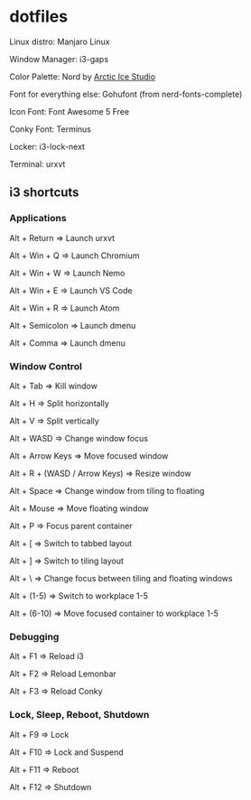 # dotfiles

Linux distro: Manjaro Linux

Window Manager: i3-gaps 

Color Palette: Nord by [Arctic Ice Studio](https://www.github.com/arcticicestudio/nord)

Font for everything else: Gohufont (from nerd-fonts-complete)

Icon Font: Font Awesome 5 Free

Conky Font: Terminus

Locker: i3-lock-next

Terminal: urxvt

## i3 shortcuts
### Applications
Alt + Return => Launch urxvt

Alt + Win + Q => Launch Chromium

Alt + Win + W => Launch Nemo 

Alt + Win + E => Launch VS Code 

Alt + Win + R => Launch Atom

Alt + Semicolon => Launch dmenu 

Alt + Comma => Launch dmenu

### Window Control
Alt + Tab => Kill window

Alt + H => Split horizontally

Alt + V => Split vertically

Alt + WASD => Change window focus

Alt + Arrow Keys => Move focused window

Alt + R + (WASD / Arrow Keys) => Resize window

Alt + Space => Change window from tiling to floating

Alt + Mouse => Move floating window

Alt + P => Focus parent container

Alt + [ => Switch to tabbed layout

Alt + ] => Switch to tiling layout

Alt + \ => Change focus between tiling and floating windows

Alt + (1-5) => Switch to workplace 1-5

Alt + (6-10) => Move focused container to workplace 1-5

### Debugging
Alt + F1 => Reload i3

Alt + F2 => Reload Lemonbar

Alt + F3 => Reload Conky

### Lock, Sleep, Reboot, Shutdown
Alt + F9 => Lock

Alt + F10 => Lock and Suspend

Alt + F11 => Reboot

Alt + F12 => Shutdown
